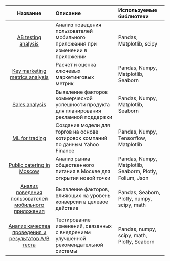 | __Название__| Описание |Используемые библиотеки
|:-----------:|:-------------|:-----------|
|[AB testing analysis](https://github.com/TakhirRG/data-analysis/tree/main/AB%20testing%20analysis)| Анализ поведения пользователей мобильного приложения при изменении в приложении |Pandas, Matplotlib, scipy |
|[Key marketing metrics analysis](https://github.com/TakhirRG/data-analysis/blob/main/Key%20marketing%20metrics%20analysis.ipynb)|Расчет и оценка ключевых маркетинговых метрик|Pandas, Numpy, Matplotlib, Seaborn|Pandas, Numpy, Matplotlib|
|[Sales analysis](https://github.com/TakhirRG/data-analysis/blob/main/Sales%20analysis%20(games)%20for%20ads%20planning.ipynb)| Выявление факторов коммерческой успешности продукта для планирования рекламной поддержки|Pandas, Numpy, Matplotlib, Seaborn|
|[ML for trading](https://github.com/TakhirRG/data-analysis/blob/main/ML%20for%20trading.ipynb)| Создание модели для торгов на основе котировок компаний по данным Yahoo Finance |Pandas, Numpy, Tensorflow, Matplotlib|
|[Public catering in Moscow](https://github.com/TakhirRG/data-analysis/blob/main/Public%20catering%20in%20Moscow%20.ipynb)| Анализ рынка общественного питания в Москве для открытия новой точки|Pandas, Numpy, Matplotlib, Seaborm, Plotly, Folium, Json|
|[Анализ поведения пользователей мобильного приложения](https://github.com/TakhirRG/data-analysis/tree/main/Анализ%20поведения%20пользователей%20приложения)| Выявление факторов, влияющих на уровень конверсии в целевое действие| Pandas, Seaborn, Plotly, numpy, scipy, math|
|[Анализ качества проведения и результатов А/B теста](https://github.com/TakhirRG/data-analysis/blob/main/Анализ%20проведения%20и%20результатов%20%20АВ%20теста.ipynb)|Тестирование изменений, связанных с внедрением улучшенной рекомендательной системы| Pandas, numpy, scipy, math, Plotly, Seaborn|
